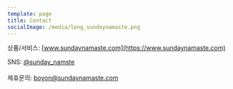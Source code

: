 ```yaml
---
template: page
title: Contact
socialImage: /media/long_sundaynamaste.png
---
```

상품/서비스: [www.sundaynamaste.com](https://www.sundaynamaste.com)

SNS: [@sunday_namste](https://www.instagram.com/sunday_namaste)\
\
제휴문의: boyon@sundaynamaste.com
